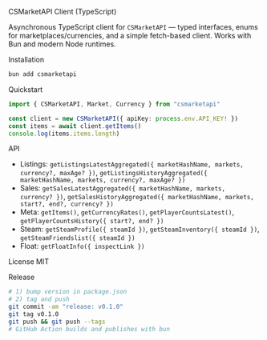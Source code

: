 CSMarketAPI Client (TypeScript)

Asynchronous TypeScript client for `CSMarketAPI` — typed interfaces, enums for marketplaces/currencies, and a simple fetch-based client. Works with Bun and modern Node runtimes.

Installation
```bash
bun add csmarketapi
```

Quickstart
```ts
import { CSMarketAPI, Market, Currency } from "csmarketapi"

const client = new CSMarketAPI({ apiKey: process.env.API_KEY! })
const items = await client.getItems()
console.log(items.items.length)
```

API
- Listings: `getListingsLatestAggregated({ marketHashName, markets, currency?, maxAge? })`, `getListingsHistoryAggregated({ marketHashName, markets, currency?, maxAge? })`
- Sales: `getSalesLatestAggregated({ marketHashName, markets, currency? })`, `getSalesHistoryAggregated({ marketHashName, markets, start?, end?, currency? })`
- Meta: `getItems()`, `getCurrencyRates()`, `getPlayerCountsLatest()`, `getPlayerCountsHistory({ start?, end? })`
- Steam: `getSteamProfile({ steamId })`, `getSteamInventory({ steamId })`, `getSteamFriendslist({ steamId })`
- Float: `getFloatInfo({ inspectLink })`

License
MIT

Release
```bash
# 1) bump version in package.json
# 2) tag and push
git commit -am "release: v0.1.0"
git tag v0.1.0
git push && git push --tags
# GitHub Action builds and publishes with bun
```
